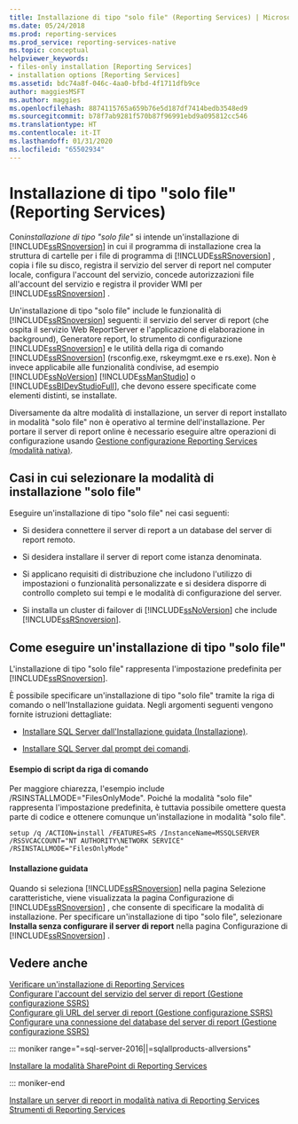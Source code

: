 ```yaml
---
title: Installazione di tipo "solo file" (Reporting Services) | Microsoft Docs
ms.date: 05/24/2018
ms.prod: reporting-services
ms.prod_service: reporting-services-native
ms.topic: conceptual
helpviewer_keywords:
- files-only installation [Reporting Services]
- installation options [Reporting Services]
ms.assetid: bdc74a8f-046c-4aa0-bfbd-4f1711dfb9ce
author: maggiesMSFT
ms.author: maggies
ms.openlocfilehash: 8874115765a659b76e5d187df7414bedb3548ed9
ms.sourcegitcommit: b78f7ab9281f570b87f96991ebd9a095812cc546
ms.translationtype: HT
ms.contentlocale: it-IT
ms.lasthandoff: 01/31/2020
ms.locfileid: "65502934"
---
```

# <a name="files-only-installation-reporting-services"></a>Installazione di tipo "solo file" (Reporting Services)
  Con*installazione di tipo "solo file"* si intende un'installazione di [!INCLUDE[ssRSnoversion](../../includes/ssrsnoversion-md.md)] in cui il programma di installazione crea la struttura di cartelle per i file di programma di [!INCLUDE[ssRSnoversion](../../includes/ssrsnoversion-md.md)] , copia i file su disco, registra il servizio del server di report nel computer locale, configura l'account del servizio, concede autorizzazioni file all'account del servizio e registra il provider WMI per [!INCLUDE[ssRSnoversion](../../includes/ssrsnoversion-md.md)] .  
  
 Un'installazione di tipo "solo file" include le funzionalità di [!INCLUDE[ssRSnoversion](../../includes/ssrsnoversion-md.md)] seguenti: il servizio del server di report (che ospita il servizio Web ReportServer e l'applicazione di elaborazione in background), Generatore report, lo strumento di configurazione [!INCLUDE[ssRSnoversion](../../includes/ssrsnoversion-md.md)] e le utilità della riga di comando [!INCLUDE[ssRSnoversion](../../includes/ssrsnoversion-md.md)] (rsconfig.exe, rskeymgmt.exe e rs.exe). Non è invece applicabile alle funzionalità condivise, ad esempio [!INCLUDE[ssNoVersion](../../includes/ssnoversion-md.md)] [!INCLUDE[ssManStudio](../../includes/ssmanstudio-md.md)] o [!INCLUDE[ssBIDevStudioFull](../../includes/ssbidevstudiofull-md.md)], che devono essere specificate come elementi distinti, se installate.  
  
 Diversamente da altre modalità di installazione, un server di report installato in modalità "solo file" non è operativo al termine dell'installazione. Per portare il server di report online è necessario eseguire altre operazioni di configurazione usando [Gestione configurazione Reporting Services &#40;modalità nativa&#41;](../../reporting-services/install-windows/reporting-services-configuration-manager-native-mode.md).  
  
## <a name="when-to-select-files-only-installation-mode"></a>Casi in cui selezionare la modalità di installazione "solo file"  
 Eseguire un'installazione di tipo "solo file" nei casi seguenti:  
  
-   Si desidera connettere il server di report a un database del server di report remoto.  
  
-   Si desidera installare il server di report come istanza denominata.  
  
-   Si applicano requisiti di distribuzione che includono l'utilizzo di impostazioni o funzionalità personalizzate e si desidera disporre di controllo completo sui tempi e le modalità di configurazione del server.  
  
-   Si installa un cluster di failover di [!INCLUDE[ssNoVersion](../../includes/ssnoversion-md.md)] che include [!INCLUDE[ssRSnoversion](../../includes/ssrsnoversion-md.md)].  
  
## <a name="how-to-perform-a-files-only-installation"></a>Come eseguire un'installazione di tipo "solo file"  
 L'installazione di tipo "solo file" rappresenta l'impostazione predefinita per [!INCLUDE[ssRSnoversion](../../includes/ssrsnoversion-md.md)].  
  
 È possibile specificare un'installazione di tipo "solo file" tramite la riga di comando o nell'Installazione guidata. Negli argomenti seguenti vengono fornite istruzioni dettagliate:  
  
-   [Installare SQL Server dall'Installazione guidata &#40;Installazione&#41;](../../database-engine/install-windows/install-sql-server-from-the-installation-wizard-setup.md).  
  
-   [Installare SQL Server dal prompt dei comandi](../../database-engine/install-windows/install-sql-server-from-the-command-prompt.md).  
  
#### <a name="example-command-line-script"></a>Esempio di script da riga di comando  
 Per maggiore chiarezza, l'esempio include /RSINSTALLMODE="FilesOnlyMode". Poiché la modalità "solo file" rappresenta l'impostazione predefinita, è tuttavia possibile omettere questa parte di codice e ottenere comunque un'installazione in modalità "solo file".  
  
```  
setup /q /ACTION=install /FEATURES=RS /InstanceName=MSSQLSERVER /RSSVCACCOUNT="NT AUTHORITY\NETWORK SERVICE" /RSINSTALLMODE="FilesOnlyMode"  
```  
  
#### <a name="installation-wizard"></a>Installazione guidata  
 Quando si seleziona [!INCLUDE[ssRSnoversion](../../includes/ssrsnoversion-md.md)] nella pagina Selezione caratteristiche, viene visualizzata la pagina Configurazione di [!INCLUDE[ssRSnoversion](../../includes/ssrsnoversion-md.md)] , che consente di specificare la modalità di installazione. Per specificare un'installazione di tipo "solo file", selezionare **Installa senza configurare il server di report** nella pagina Configurazione di [!INCLUDE[ssRSnoversion](../../includes/ssrsnoversion-md.md)] .  
  
## <a name="see-also"></a>Vedere anche  
 [Verificare un'installazione di Reporting Services](../../reporting-services/install-windows/verify-a-reporting-services-installation.md)   
 [Configurare l'account del servizio del server di report &#40;Gestione configurazione SSRS&#41;](../../reporting-services/install-windows/configure-the-report-server-service-account-ssrs-configuration-manager.md)   
 [Configurare gli URL del server di report &#40;Gestione configurazione SSRS&#41;](../../reporting-services/install-windows/configure-report-server-urls-ssrs-configuration-manager.md)   
 [Configurare una connessione del database del server di report &#40;Gestione configurazione SSRS&#41;](../../reporting-services/install-windows/configure-a-report-server-database-connection-ssrs-configuration-manager.md)   

::: moniker range="=sql-server-2016||=sqlallproducts-allversions"

 [Installare la modalità SharePoint di Reporting Services](../../reporting-services/install-windows/install-reporting-services-sharepoint-mode.md)   

::: moniker-end

 [Installare un server di report in modalità nativa di Reporting Services](~/reporting-services/install-windows/install-reporting-services-native-mode-report-server.md)   
 [Strumenti di Reporting Services](../../reporting-services/tools/reporting-services-tools.md)  
  
  

